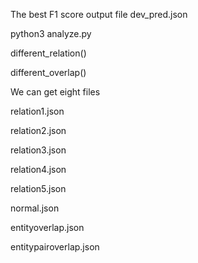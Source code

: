 
The best F1 score output file dev_pred.json

python3  analyze.py  

different_relation()

different_overlap()

We can get eight files

relation1.json

relation2.json

relation3.json

relation4.json

relation5.json

normal.json

entityoverlap.json

entitypairoverlap.json
